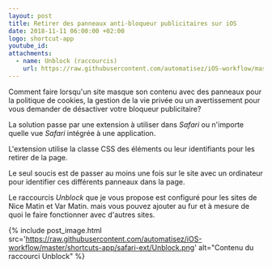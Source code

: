 ```yaml
---
layout: post
title: Retirer des panneaux anti-bloqueur publicitaires sur iOS
date: 2018-11-11 06:00:00 +02:00
logo: shortcut-app
youtube_id:
attachments: 
  - name: Unblock (raccourcis)
    url: https://raw.githubusercontent.com/automatisez/iOS-workflow/master/shortcuts-app/safari-ext/Unblock.shortcut
---
```


Comment faire lorsqu'un site masque son contenu avec des panneaux 
pour la politique de cookies, la gestion de la vie privée ou un 
avertissement pour vous demander de désactiver votre bloqueur 
publicitaire?

La solution passe par une extension à utiliser dans _Safari_ ou 
n'importe quelle vue _Safari_ intégrée à une application. 

L'extension utilise la classe CSS des éléments ou leur identifiants
pour les retirer de la page. 

Le seul soucis est de passer au moins une fois sur le site avec 
un ordinateur pour identifier ces différents panneaux dans la page. 

Le raccourcis _Unblock_ que je vous propose est configuré pour les sites 
de Nice Matin et Var Matin. mais vous pouvez ajouter au fur et à mesure
de quoi le faire fonctionner avec d'autres sites. 

{% include post_image.html 
    src='https://raw.githubusercontent.com/automatisez/iOS-workflow/master/shortcuts-app/safari-ext/Unblock.png' 
    alt="Contenu du raccourci Unblock" %}
